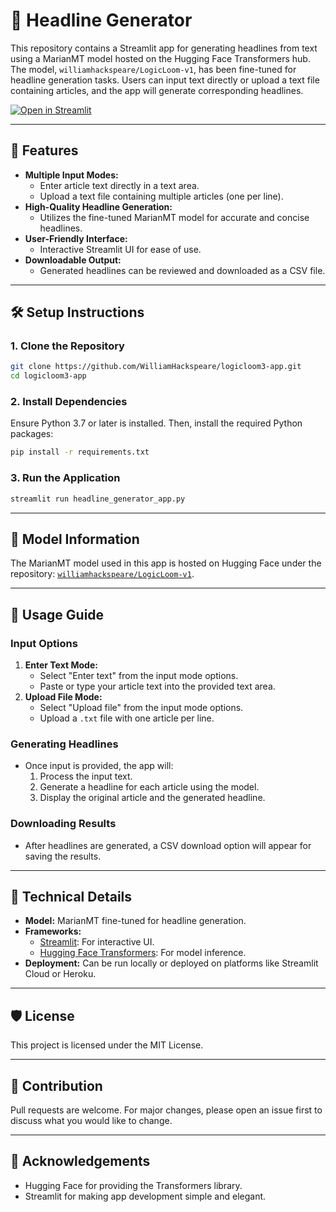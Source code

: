 # 📰 Headline Generator

This repository contains a Streamlit app for generating headlines from text using a MarianMT model hosted on the Hugging Face Transformers hub. The model, `williamhackspeare/LogicLoom-v1`, has been fine-tuned for headline generation tasks. Users can input text directly or upload a text file containing articles, and the app will generate corresponding headlines.

[![Open in Streamlit](https://static.streamlit.io/badges/streamlit_badge_black_white.svg)](https://willhsp-logicloom.streamlit.app/)

---

## 🚀 Features
- **Multiple Input Modes:**
  - Enter article text directly in a text area.
  - Upload a text file containing multiple articles (one per line).
- **High-Quality Headline Generation:**
  - Utilizes the fine-tuned MarianMT model for accurate and concise headlines.
- **User-Friendly Interface:**
  - Interactive Streamlit UI for ease of use.
- **Downloadable Output:**
  - Generated headlines can be reviewed and downloaded as a CSV file.

---

## 🛠 Setup Instructions

### 1. Clone the Repository
```bash
git clone https://github.com/WilliamHackspeare/logicloom3-app.git
cd logicloom3-app
```

### 2. Install Dependencies
Ensure Python 3.7 or later is installed. Then, install the required Python packages:
```bash
pip install -r requirements.txt
```

### 3. Run the Application
```bash
streamlit run headline_generator_app.py
```

---

## 💾 Model Information
The MarianMT model used in this app is hosted on Hugging Face under the repository:
[`williamhackspeare/LogicLoom-v1`](https://huggingface.co/williamhackspeare/LogicLoom-v1).

---

## 📜 Usage Guide

### Input Options
1. **Enter Text Mode:**
   - Select "Enter text" from the input mode options.
   - Paste or type your article text into the provided text area.
2. **Upload File Mode:**
   - Select "Upload file" from the input mode options.
   - Upload a `.txt` file with one article per line.

### Generating Headlines
- Once input is provided, the app will:
  1. Process the input text.
  2. Generate a headline for each article using the model.
  3. Display the original article and the generated headline.

### Downloading Results
- After headlines are generated, a CSV download option will appear for saving the results.

---

## 🔧 Technical Details
- **Model:** MarianMT fine-tuned for headline generation.
- **Frameworks:**
  - [Streamlit](https://streamlit.io/): For interactive UI.
  - [Hugging Face Transformers](https://huggingface.co/transformers): For model inference.
- **Deployment:** Can be run locally or deployed on platforms like Streamlit Cloud or Heroku.

---

## 🛡 License
This project is licensed under the MIT License.

---

## 🧩 Contribution
Pull requests are welcome. For major changes, please open an issue first to discuss what you would like to change.

---

## 🌟 Acknowledgements
- Hugging Face for providing the Transformers library.
- Streamlit for making app development simple and elegant.